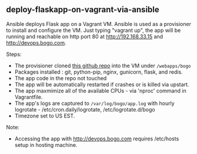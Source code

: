 ## deploy-flaskapp-on-vagrant-via-ansible

Ansible deploys Flask app on a Vagrant VM. 
Ansible is used as a provisioner to install and configure the VM. 
Just typing "vagrant up", the app will be running and reachable on 
http port 80 at http://192.168.33.15 and http://devops.bogo.com.

Steps:
  - The provisioner cloned [this github repo](https://github.com/Einsteinish/bogo_random_text_redis) into the VM under `/webapps/bogo`
  - Packages installed : git, python-pip, nginx, gunicorn, flask, and redis.
  - The app code in the repo not touched
  - The app will be automatically restarted if crashes or is killed via upstart.
  - The app maxmimize all of the available CPUs - via 'nproc' command in Vagrantfile.
  - The app's logs are captured to `/var/log/bogo/app.log` with hourly logrotate - /etc/cron.daily/logrotate, /etc/logrotate.d/bogo
  - Timezone set to US EST.

Note:
  - Accessing the app with http://devops.bogo.com requires /etc/hosts setup in hosting machine.

